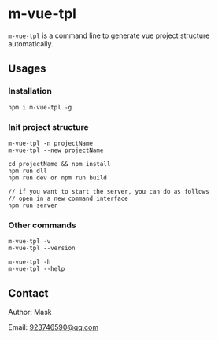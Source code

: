 # m-vue-tpl
`m-vue-tpl` is a command line to generate vue project structure automatically.

## Usages

### Installation

```
npm i m-vue-tpl -g
```

### Init project structure

```
m-vue-tpl -n projectName
m-vue-tpl --new projectName

cd projectName && npm install
npm run dll
npm run dev or npm run build

// if you want to start the server, you can do as follows
// open in a new command interface
npm run server
```

### Other commands

```
m-vue-tpl -v
m-vue-tpl --version

m-vue-tpl -h
m-vue-tpl --help
```

## Contact

Author: Mask

Email: 923746590@qq.com